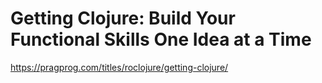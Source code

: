 # Getting Clojure: Build Your Functional Skills One Idea at a Time

https://pragprog.com/titles/roclojure/getting-clojure/
